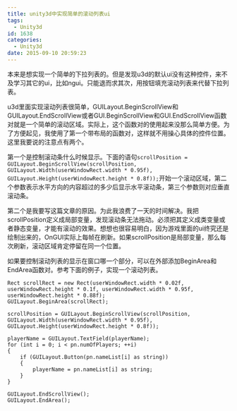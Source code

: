 ```yaml
---
title: unity3d中实现简单的滚动列表ui
tags:
  - Unity3d
id: 1638
categories:
  - Unity3d
date: 2015-09-10 20:59:23
---
```


本来是想实现一个简单的下拉列表的。但是发现u3d的默认ui没有这种控件，来不及学习其它的ui，比如ngui。只能退而求其次，用按钮填充滚动列表来代替下拉列表。

u3d里面实现滚动列表很简单，GUILayout.BeginScrollView和GUILayout.EndScrollView或者GUI.BeginScrollView和GUI.EndScrollView函数对就是一个简单的滚动区域。实际上，这个函数对的使用起来没那么简单方便。为了方便起见，我使用了第一个带布局的函数对，这样就不用操心具体的控件位置。这里我要说的注意点有两个。

第一个是控制滚动条什么时候显示。下面的语句`scrollPosition = GUILayout.BeginScrollView(scrollPosition, GUILayout.Width(userWindowRect.width * 0.95f), GUILayout.Height(userWindowRect.height * 0.8f));`开始一个滚动区域，第二个参数表示水平方向的内容超过的多少后显示水平滚动条，第三个参数则对应垂直滚动条。

第二个是我要写这篇文章的原因。为此我浪费了一天的时间解决。我把scrollPosition定义成局部变量，发现滚动条无法拖动。必须把其定义成类变量或者静态变量，才能有滚动的效果。想想也很容易明白，因为游戏里面的ui终究还是绘制出来的，OnGUI实际上每帧在刷新。如果scrollPosition是局部变量，那么每次刷新，滚动区域肯定停留在同一个位置。

如果要控制滚动列表的显示在窗口哪一个部分，可以在外部添加BeginArea和EndArea函数对。参考下面的例子，实现一个滚动列表。

``` stylus
Rect scrollRect = new Rect(userWindowRect.width * 0.02f, userWindowRect.height * 0.1f, userWindowRect.width * 0.95f, userWindowRect.height * 0.88f);
GUILayout.BeginArea(scrollRect);

scrollPosition = GUILayout.BeginScrollView(scrollPosition, GUILayout.Width(userWindowRect.width * 0.95f), GUILayout.Height(userWindowRect.height * 0.8f));

playerName = GUILayout.TextField(playerName);
for (int i = 0; i < pn.numOfPlayers; ++i)
{
    if (GUILayout.Button(pn.nameList[i] as string))
    {
        playerName = pn.nameList[i] as string;
    }
}

GUILayout.EndScrollView();
GUILayout.EndArea();
```